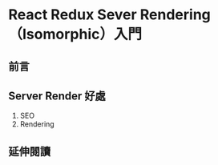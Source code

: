 # React Redux Sever Rendering（Isomorphic）入門

## 前言

## Server Render 好處
1. SEO
2. Rendering 

## 延伸閱讀